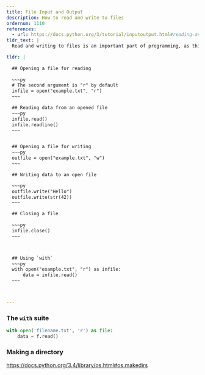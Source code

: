 ```yaml
---
title: File Input and Output
description: How to read and write to files
ordernum: 1110
references: 
  - url: https://docs.python.org/3/tutorial/inputoutput.html#reading-and-writing-files
tldr_text: |
  Read and writing to files is an important part of programming, as this is often the way that we will get data TK.

tldr: |
  
  ## Opening a file for reading
  
  ~~~py
  # The second argument is "r" by default
  infile = open("example.txt", "r")
  ~~~

  ## Reading data from an opened file
  ~~~py
  infile.read()  
  infile.readline()
  ~~~


  ## Opening a file for writing
  ~~~py
  outfile = open("example.txt", "w")
  ~~~

  ## Writing data to an open file

  ~~~py
  outfile.write("Hello")
  outfile.write(str(42))
  ~~~

  ## Closing a file
  
  ~~~py
  infile.close()
  ~~~



  ## Using `with`
  ~~~py
  with open("example.txt", "r") as infile:
      data = infile.read()      
  ~~~



---
```



### The `with` suite

~~~py
with open('filename.txt', 'r') as file:
    data = f.read()
~~~


### Making a directory

https://docs.python.org/3.4/library/os.html#os.makedirs
